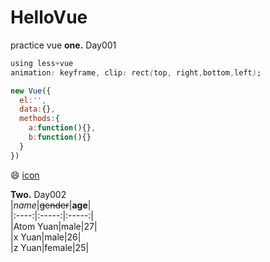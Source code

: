 # HelloVue
practice vue
**one.** Day001  
```css  
using less+vue  
animation: keyframe, clip: rect(top, right,bottom,left);  
```  
```javascript  
new Vue({  
  el:'',  
  data:{},  
  methods:{  
    a:function(){},  
    b:function(){}  
  }  
})  
```

😄 [icon](https://emojipedia.org )

**Two.** Day002  
|*name*|~~gender~~|**age**|  
|:----:|:-----:|:-----:|  
|Atom Yuan|male|27|  
|x Yuan|male|26|  
|z Yuan|female|25|  

